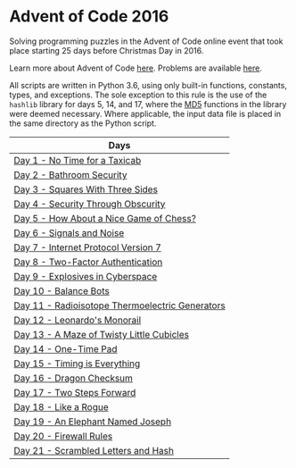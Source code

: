 # Advent of Code 2016

Solving programming puzzles in the Advent of Code online event that took place starting 25 days before Christmas Day in 2016. 

Learn more about Advent of Code [here](http://adventofcode.com/2016/about). Problems are available [here](http://adventofcode.com/2016).

All scripts are written in Python 3.6, using only built-in functions, constants, types, and exceptions. The sole exception to this rule is the use of the `hashlib` library for days 5, 14, and 17, where the [MD5](https://en.wikipedia.org/wiki/MD5) functions in the library were deemed necessary. Where applicable, the input data file is placed in the same directory as the Python script.

|Days|
|---|
|[Day 1 - No Time for a Taxicab](Day%201%20-%20No%20Time%20for%20a%20Taxicab)
|[Day 2 - Bathroom Security](Day%202%20-%20Bathroom%20Security)
|[Day 3 - Squares With Three Sides](Day%203%20-%20Squares%20With%20Three%20Sides)
|[Day 4 - Security Through Obscurity](Day%204%20-%20Security%20Through%20Obscurity)
|[Day 5 - How About a Nice Game of Chess?](Day%205%20-%20How%20About%20a%20Nice%20Game%20of%20Chess)
|[Day 6 - Signals and Noise](Day%206%20-%20Signals%20and%20Noise)
|[Day 7 - Internet Protocol Version 7](Day%207%20-%20Internet%20Protocol%20Version%207)
|[Day 8 - Two-Factor Authentication](Day%208%20-%20Two-Factor%20Authentication)
|[Day 9 - Explosives in Cyberspace](Day%209%20-%20Explosives%20in%20Cyberspace)
|[Day 10 - Balance Bots](Day%2010%20-%20Balance%20Bots)
|[Day 11 - Radioisotope Thermoelectric Generators](Day%2011%20-%20Radioisotope%20Thermoelectric%20Generators)
|[Day 12 - Leonardo's Monorail](Day%2012%20-%20Leonardos%20Monorail)
|[Day 13 - A Maze of Twisty Little Cubicles](Day%2013%20-%20A%20Maze%20of%20Twisty%20Little%20Cubicles)
|[Day 14 - One-Time Pad](Day%2014%20-%20One-Time%20Pad)
|[Day 15 - Timing is Everything](Day%2015%20-%20Timing%20is%20Everything)
|[Day 16 - Dragon Checksum](Day%2016%20-%20Dragon%20Checksum)
|[Day 17 - Two Steps Forward](Day%2017%20-%20Two%20Steps%20Forward)
|[Day 18 - Like a Rogue](Day%2018%20-%20Like%20a%20Rogue)
|[Day 19 - An Elephant Named Joseph](Day%2019%20-%20An%20Elephant%20Named%20Joseph)
|[Day 20 - Firewall Rules](Day%2020%20-%20Firewall%20Rules)
|[Day 21 - Scrambled Letters and Hash](Day%2021%20-%20Scrambled%20Letters%20and%20Hash)
